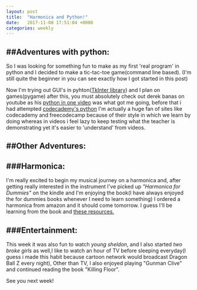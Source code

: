 ```yaml
---
layout: post
title:  "Harmonica and Python!"
date:   2017-11-08 17:51:04 +0000
categories: weekly
---
```

##Adventures with python:
-----------------------

So I was looking for something fun to make as my first 'real program' in python and I decided to make a tic-tac-toe game(command line based).
(I'm still quite the beginner in you can see exactly how I got started in this post)

Now I'm trying out GUI's in pyhton([TkInter library](https://youtu.be/-tbWoZSi3LU?list=PLGLfVvz_LVvTn3cK5e6LjhgGiSeVlIRwt))
and I plan on games(pygame) after this, you must absolutely check out derek banas on youtube as his [python in one video](https://www.google.co.in/url?sa=t&rct=j&q=&esrc=s&source=web&cd=1&cad=rja&uact=8&ved=0ahUKEwjvhfvb2rjXAhXJuo8KHcsZBUgQyCkIKTAA&url=https%3A%2F%2Fwww.youtube.com%2Fwatch%3Fv%3DN4mEzFDjqtA&usg=AOvVaw0ASKQY00kfUyV-ld3zCla2) was 
what got me going, before that i had attempted [codecademy's python](https://www.google.co.in/url?sa=t&rct=j&q=&esrc=s&source=web&cd=1&cad=rja&uact=8&ved=0ahUKEwikgOTE27jXAhWGs48KHdYSDT8QFggnMAA&url=https%3A%2F%2Fwww.codecademy.com%2Flearn%2Flearn-python&usg=AOvVaw3KAY0Xab9Gxpo-wQSZKA1h) 
I'm actually a huge fan of sites like codecademy and freecodecamp because of their style in which we learn by doing whereas in 
videos i feel lazy to keep testing what the teacher is demonstrating yet it's easier to 'understand' from videos.

##Other Adventures:
-----------------

###Harmonica:
----------
I'm really excited to begin my musical journey on a harmonica and, after getting really interested in the instrument I've picked 
up _"Harmonica for Dummies"_ on the kindle and I'm enjoying the book(I have always enjoyed the for dummies books whenever I need to learn something)
I ordered a harmonica from amazon and it should come tomorrow. I guess I'll be learning from the book and [these resources.](http://www.makeuseof.com/tag/8-sites-learn-play-harmonica-mouth-organ/)

###Entertainment:
--------------
This week it was also fun to watch _young sheldon_, and I also started _two broke girls_ as well,I like to watch an hour of TV before sleeping 
everyday(I guess i made this habit because cartoon network would broadcast Dragon Ball Z every night),
Other than TV, I also enjoyed playing "Gunman Clive" and continued reading the book "Killing Floor".

See you next week!








